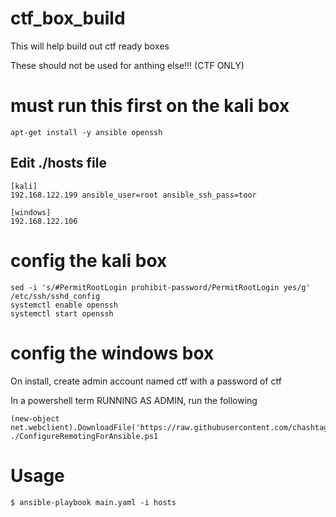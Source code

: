 # ctf_box_build

This will help build out ctf ready boxes

These should not be used for anthing else!!! (CTF ONLY)

# must run this first on the kali box
```
apt-get install -y ansible openssh
```
## Edit ./hosts file

```
[kali]
192.168.122.199 ansible_user=root ansible_ssh_pass=toor

[windows]
192.168.122.106
```

# config the kali box
```
sed -i 's/#PermitRootLogin prohibit-password/PermitRootLogin yes/g' /etc/ssh/sshd_config
systemctl enable openssh
systemctl start openssh
```
# config the windows box 
On install, create admin account named ctf with a password of ctf

In a powershell term RUNNING AS ADMIN, run the following
```
(new-object net.webclient).DownloadFile('https://raw.githubusercontent.com/chashtag/ctf_box_build/master/ConfigureRemotingForAnsible.ps1','ConfigureRemotingForAnsible.ps1')
./ConfigureRemotingForAnsible.ps1
```

# Usage
```
$ ansible-playbook main.yaml -i hosts
```
